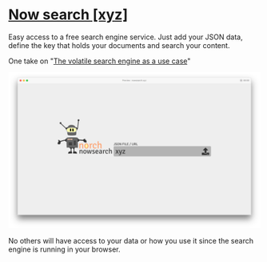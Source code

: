 # [Now search [xyz]](https://nowsearch.xyz/)

Easy access to a free search engine service. Just add your JSON data, define the key that holds your documents and search your content.

One take on "[The volatile search engine as a use case](https://medium.com/norch/the-volatile-search-engine-as-a-use-case-b6f29b9d82ee)"

[![nowsearch.xyz](https://github.com/eklem/nowsearch.xyz/blob/master/Screen%20Shot%202018-07-06%20at%2012.48.53.png)](https://youtu.be/c6pg-shw_w0)

No others will have access to your data or how you use it since the search engine is running in your browser.
